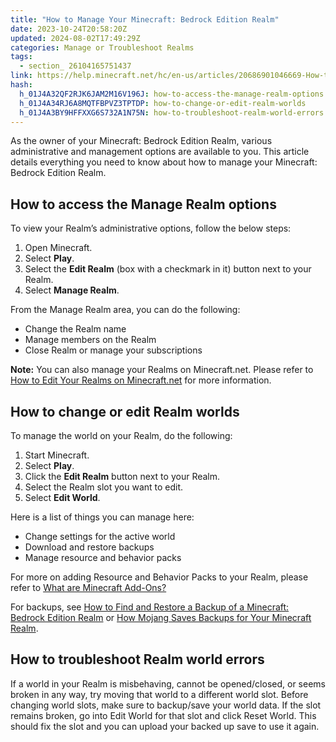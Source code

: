 ```yaml
---
title: "How to Manage Your Minecraft: Bedrock Edition Realm"
date: 2023-10-24T20:58:20Z
updated: 2024-08-02T17:49:29Z
categories: Manage or Troubleshoot Realms
tags:
  - section_ 26104165751437
link: https://help.minecraft.net/hc/en-us/articles/20686901046669-How-to-Manage-Your-Minecraft-Bedrock-Edition-Realm
hash:
  h_01J4A32QF2RJK6JAM2M16V196J: how-to-access-the-manage-realm-options
  h_01J4A34RJ6A8MQTFBPVZ3TPTDP: how-to-change-or-edit-realm-worlds
  h_01J4A3BY9HFFXXG6S732A1N75N: how-to-troubleshoot-realm-world-errors
---
```


As the owner of your Minecraft: Bedrock Edition Realm, various administrative and management options are available to you. This article details everything you need to know about how to manage your Minecraft: Bedrock Edition Realm.

## How to access the Manage Realm options

To view your Realm’s administrative options, follow the below steps:

1.  Open Minecraft.
2.  Select **Play**.
3.  Select the **Edit Realm** (box with a checkmark in it) button next to your Realm.
4.  Select **Manage Realm**.

From the Manage Realm area, you can do the following:

- Change the Realm name
- Manage members on the Realm
- Close Realm or manage your subscriptions

**Note:** You can also manage your Realms on Minecraft.net. Please refer to [How to Edit Your Realms on Minecraft.net](./How-To-Edit-Your-Realms-on-Minecraft-net.md) for more information.

## How to change or edit Realm worlds

To manage the world on your Realm, do the following:

1.  Start Minecraft.
2.  Select **Play**.
3.  Click the **Edit Realm** button next to your Realm.
4.  Select the Realm slot you want to edit.
5.  Select **Edit World**.

Here is a list of things you can manage here:

- Change settings for the active world
- Download and restore backups
- Manage resource and behavior packs

For more on adding Resource and Behavior Packs to your Realm, please refer to [What are Minecraft Add-Ons?](../Minecraft-Marketplace/What-are-Minecraft-Add-Ons.md)

For backups, see [How to Find and Restore a Backup of a Minecraft: Bedrock Edition Realm](./How-to-Find-and-Restore-a-Backup-of-a-Minecraft-Bedrock-Edition-Realm.md) or [How Mojang Saves Backups for Your Minecraft Realm](./How-Mojang-Saves-Backups-for-Your-Minecraft-Realm.md).

## How to troubleshoot Realm world errors

If a world in your Realm is misbehaving, cannot be opened/closed, or seems broken in any way, try moving that world to a different world slot. Before changing world slots, make sure to backup/save your world data. If the slot remains broken, go into Edit World for that slot and click Reset World. This should fix the slot and you can upload your backed up save to use it again.
